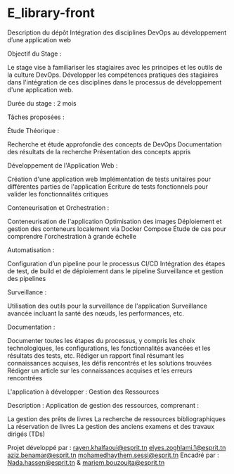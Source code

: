# E_library-front
Description du dépôt
Intégration des disciplines DevOps au développement d’une application web

Objectif du Stage :

Le stage vise à familiariser les stagiaires avec les principes et les outils de la culture DevOps.
Développer les compétences pratiques des stagiaires dans l'intégration de ces disciplines dans le processus de développement d'une application web.

Durée du stage :
2 mois

Tâches proposées :

Étude Théorique :

Recherche et étude approfondie des concepts de DevOps
Documentation des résultats de la recherche
Présentation des concepts appris

Développement de l'Application Web : 

Création d'une application web
Implémentation de tests unitaires pour différentes parties de l'application
Écriture de tests fonctionnels pour valider les fonctionnalités critiques

Conteneurisation et Orchestration :

Conteneurisation de l'application
Optimisation des images
Déploiement et gestion des conteneurs localement via Docker Compose
Étude de cas pour comprendre l'orchestration à grande échelle

Automatisation :

Configuration d’un pipeline pour le processus CI/CD
Intégration des étapes de test, de build et de déploiement dans le pipeline
Surveillance et gestion des pipelines

Surveillance :

Utilisation des outils pour la surveillance de l'application
Surveillance avancée incluant la santé des nœuds, les performances, etc.

Documentation :

Documenter toutes les étapes du processus, y compris les choix technologiques, les configurations, les fonctionnalités avancées et les résultats des tests, etc.
Rédiger un rapport final résumant les connaissances acquises, les défis rencontrés et les solutions trouvées
Rédiger un article sur les connaissances acquises et les erreurs rencontrées

L'application à développer : Gestion des Ressources

Description : Application de gestion des ressources, comprenant :

La gestion des prêts de livres
La recherche de ressources bibliographiques
La réservation de livres
La gestion des anciens examens et des travaux dirigés (TDs)

Projet développé par : 
  rayen.khalfaoui@esprit.tn
  elyes.zoghlami.1@esprit.tn
  aziz.benamar@esprit.tn
  mohamedhaythem.sessi@esprit.tn
Encadré par : Nada.hassen@esprit.tn & mariem.bouzouita@esprit.tn
